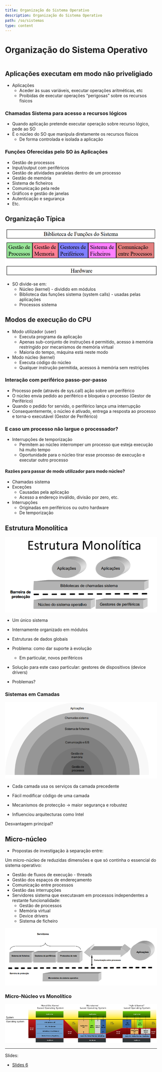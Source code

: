 ```yaml
---
title: Organização do Sistema Operativo
description: Organização do Sistema Operativo
path: /so/sistemas
type: content
---
```


# Organização do Sistema Operativo

```toc

```

## Aplicações executam em modo não priveligiado

- Aplicações
  - Aceder às suas variáveis,
    executar operações
    aritméticas, etc
  - Proibidas de executar
    operações “perigosas”
    sobre os recursos físicos

### Chamadas Sistema para acesso a recursos lógicos

- Quando aplicação
  pretende executar
  operação sobre
  recurso lógico, pede ao
  SO
- É o núcleo do SO que
  manipula diretamente
  os recursos físicos
  - De forma controlada e
    isolada a aplicação

### Funções Oferecidas pelo SO às Aplicações

- Gestão de processos
- Input/output com periféricos
- Gestão de atividades paralelas dentro de um
  processo
- Gestão de memória
- Sistema de ficheiros
- Comunicação pela rede
- Gráficos e gestão de janelas
- Autenticação e segurança
- Etc.

## Organização Típica

![Organização do SO](./imgs/0008/organization.png#dark=1)

- SO divide-se em:
  - Núcleo (kernel) - dividido em módulos
  - Biblioteca das funções sistema (system calls) - usadas pelas aplicações
  - Processos sistema

## Modos de execução do CPU

- Modo utilizador (user)
  - Executa programa da aplicação
  - Apenas sub-conjunto de instruções é permitido, acesso à
    memória restringido por mecanismos de memória virtual
  - Maioria do tempo, máquina está neste modo
- Modo núcleo (kernel)
  - Executa código do núcleo
  - Qualquer instrução permitida, acessos à memória sem
    restrições

### Interação com periférico passo-por-passo

- Processo pede (através de sys.call)
  ação sobre um periférico
- O núcleo envia pedido ao periférico e
  bloqueia o processo (Gestor de Periférico)
- Quando o pedido for servido, o
  periférico lança uma interrupção
- Consequentemente, o núcleo é
  ativado, entrega a resposta ao
  processo e torna-o executável (Gestor de Periférico)

### E caso um processo não largue o processador?

- Interrupções de temporização
  - Permitem ao núcleo interromper um processo que
    esteja execução há muito tempo
  - Oportunidade para o núcleo tirar esse processo de
    execução e executar outro processo

#### Razões para passar de modo utilizador para modo núcleo?

- Chamadas sistema
- Exceções
  - Causadas pela aplicação
  - Acesso a endereço inválido, divisão por zero, etc.
- Interrupções
  - Originadas em periféricos ou outro hardware
  - De temporização

## Estrutura Monolítica

![Estrutura Monolítica](./imgs/0008/monolitic.png#dark=1)

- Um único sistema

- Internamente organizado em módulos

- Estruturas de dados globais

- Problema: como dar suporte à evolução

  - Em particular, novos periféricos

- Solução para este caso particular: gestores de dispositivos (device
  drivers)
- Problemas?

### Sistemas em Camadas

![Sistema em Camadas](./imgs/0008/onion.png#dark=1)

- Cada camada usa os serviços da camada precedente

- Fácil modificar código de uma camada

- Mecanismos de protecção $\rightarrow$ maior segurança e robustez

- Influenciou arquitecturas como Intel

Desvantagem principal?

## Micro-núcleo

- Propostas de investigação à separação entre:

Um micro-núcleo de reduzidas dimensões e que só continha o
essencial do sistema operativo:

- Gestão de fluxos de execução - threads
- Gestão dos espaços de endereçamento
- Comunicação entre processos
- Gestão das interrupções
- Servidores sistema que executavam em processos independentes a
  restante funcionalidade:
  - Gestão de processos
  - Memória virtual
  - Device drivers
  - Sistema de ficheiro

![Micro-Núcleo](./imgs/0008/nucleo.png#dark=1)

### Micro-Núcleo vs Monolítico

![VS](./imgs/0008/vs.png)

---

Slides:

- [Slides 6](https://drive.google.com/file/d/1FgdQU7hYV-WhvOQq9uUzElgzeeXp9Shc/view?usp=sharing)
